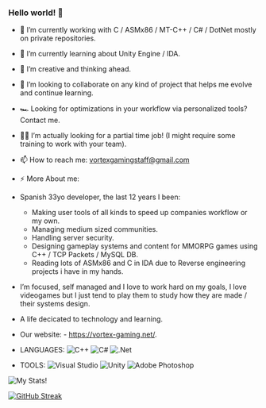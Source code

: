 ### Hello world! 👋

- 🔭 I’m currently working with C / ASMx86 / MT-C++ / C# / DotNet mostly on private repositories.
- 🌱 I’m currently learning about Unity Engine / IDA.
- 💯 I’m creative and thinking ahead.
- 👯 I’m looking to collaborate on any kind of project that helps me evolve and continue learning.
- 🏎 Looking for optimizations in your workflow via personalized tools? Contact me.
- 🐱‍🐉 I’m actually looking for a partial time job! (I might require some training to work with your team).

- 📫 How to reach me: vortexgamingstaff@gmail.com
- ⚡ More About me:

- Spanish 33yo developer, the last 12 years I been: 

  - Making user tools of all kinds to speed up companies workflow or my own.
  - Managing medium sized communities.
  - Handling server security.
  - Designing gameplay systems and content for MMORPG games using C++ / TCP Packets / MySQL DB.
  - Reading lots of ASMx86 and C in IDA due to Reverse engineering projects i have in my hands.

- I’m focused, self managed and I love to work hard on my goals, I love videogames but I just tend to play them to study how they are made / their systems design.

- A life decicated to technology and learning.

- Our website: - https://vortex-gaming.net/.

- LANGUAGES: 
![C++](https://img.shields.io/badge/c++-%2300599C.svg?style=for-the-badge&logo=c%2B%2B&logoColor=white)
![C#](https://img.shields.io/badge/c%23-%23239120.svg?style=for-the-badge&logo=c-sharp&logoColor=white)
![.Net](https://img.shields.io/badge/.NET-5C2D91?style=for-the-badge&logo=.net&logoColor=white)

- TOOLS: 
![Visual Studio](https://img.shields.io/badge/Visual%20Studio-5C2D91.svg?style=for-the-badge&logo=visual-studio&logoColor=white)
![Unity](https://img.shields.io/badge/unity-%23000000.svg?style=for-the-badge&logo=unity&logoColor=white)
![Adobe Photoshop](https://img.shields.io/badge/adobe%20photoshop-%2331A8FF.svg?style=for-the-badge&logo=adobe%20photoshop&logoColor=white)

![My Stats!](https://github-readme-stats.vercel.app/api?username=fantatik3&count_private=true&show_icons=true&theme=radical)

[![GitHub Streak](https://github-readme-streak-stats.herokuapp.com/?user=fantatik3)](https://git.io/streak-stats)
